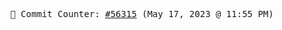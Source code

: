 <p align="center">
    <samp>
        📮 Commit Counter: <a href="https://github.com/Javascript-void0/Javascript-void0/commits/main">#56315</a> (May 17, 2023 @ 11:55 PM)
    </samp>
</p>